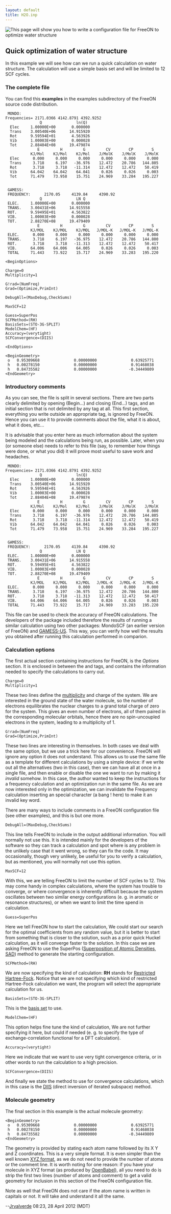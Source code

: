 ```yaml
---
layout: default
title: H2O.inp
---
```


![This page will show you how to write a configuration file for FreeON to optimize water structure](H2O_ESP.png "This page will show you how to write a configuration file for FreeON to optimize water structure")

Quick optimization of water structure
-------------------------------------

In this example we will see how can we run a quick calculation on water structure. The calculation will use a simple basis set and will be limited to 12 SCF cycles.

### The complete file

You can find this **examples** in the examples subdirectory of the FreeON source code distribution.


     MONDO:
    Frequencies= 2171.0366 4142.8791 4392.9252
                   Q               ln(Q)
      Elec     1.00000E+00       0.000000
      Trans    3.00540E+06      14.915920
      Rot      9.59594E+01       4.563926
      Vib      1.00003E+00       0.000028
      Tot      2.88404E+08      19.479874
                  E         H         G         CV        CP        S
               KJ/Mol    KJ/Mol    KJ/Mol    J/MolK    J/MolK    J/MolK
      Elec      0.000     0.000     0.000     0.000     0.000     0.000
      Trans     3.718     6.197   -36.976    12.472    20.786   144.805
      Rot       3.718     3.718   -11.314    12.472    12.472    50.419
      Vib      64.042    64.042    64.041     0.026     0.026     0.003
      Tot      71.479    73.958    15.751    24.969    33.284   195.227


     GAMESS:
     FREQUENCY:      2170.05     4139.84     4390.92
                   Q               LN Q
     ELEC.     1.00000E+00       0.000000
     TRANS.    3.00431E+06      14.915558
     ROT.      9.59495E+01       4.563822
     VIB.      1.00003E+00       0.000028
     TOT.      2.88270E+08      19.479409
                  E         H         G         CV        CP        S
               KJ/MOL    KJ/MOL    KJ/MOL   J/MOL-K   J/MOL-K   J/MOL-K
     ELEC.      0.000     0.000     0.000     0.000     0.000     0.000
     TRANS.     3.718     6.197   -36.975    12.472    20.786   144.800
     ROT.       3.718     3.718   -11.313    12.472    12.472    50.417
     VIB.      64.006    64.006    64.005     0.026     0.026     0.003
     TOTAL     71.443    73.922    15.717    24.969    33.283   195.220

    <BeginOptions>

    Charge=0
    Multiplicity=1

    G!rad=(NumFreq)
    Grad=(Optimize,PrimInt)

    DebugAll=(MaxDebug,CheckSums)

    MaxSCF=12

    Guess=SuperPos
    SCFMethod=(RH)
    BasisSets=(STO-3G-SPLIT)
    ModelChem=(HF)
    Accuracy=(verytight)
    SCFConvergence=(DIIS)

    <EndOptions>

    <BeginGeometry>
     o   0.95309668               0.00000000               0.63925771
     h   0.00278150               0.00000000               0.91468038
     h   0.84735582               0.00000000              -0.34449809
    <EndGeometry>

### Introductory comments

As you can see, the file is split in several sections. There are two parts clearly delimited by opening (Begin...) and closing (End...) tags, and an initial section that is not delimited by any tag at all. This first section, everything you write outside an appropriate tag, is ignored by FreeON. Hence you can use it to provide comments about the file, what it is about, what it does, etc...

It is advisable that you enter here as much information about the system being modeled and the calculations being run, as possible. Later, when you (or someone else) needs to refer to this file (say, to remember how things were done, or what you did) it will prove most useful to save work and headaches.


     MONDO:
    Frequencies= 2171.0366 4142.8791 4392.9252
                   Q               ln(Q)
      Elec     1.00000E+00       0.000000
      Trans    3.00540E+06      14.915920
      Rot      9.59594E+01       4.563926
      Vib      1.00003E+00       0.000028
      Tot      2.88404E+08      19.479874
                  E         H         G         CV        CP        S
               KJ/Mol    KJ/Mol    KJ/Mol    J/MolK    J/MolK    J/MolK
      Elec      0.000     0.000     0.000     0.000     0.000     0.000
      Trans     3.718     6.197   -36.976    12.472    20.786   144.805
      Rot       3.718     3.718   -11.314    12.472    12.472    50.419
      Vib      64.042    64.042    64.041     0.026     0.026     0.003
      Tot      71.479    73.958    15.751    24.969    33.284   195.227


     GAMESS:
     FREQUENCY:      2170.05     4139.84     4390.92
                   Q               LN Q
     ELEC.     1.00000E+00       0.000000
     TRANS.    3.00431E+06      14.915558
     ROT.      9.59495E+01       4.563822
     VIB.      1.00003E+00       0.000028
     TOT.      2.88270E+08      19.479409
                  E         H         G         CV        CP        S
               KJ/MOL    KJ/MOL    KJ/MOL   J/MOL-K   J/MOL-K   J/MOL-K
     ELEC.      0.000     0.000     0.000     0.000     0.000     0.000
     TRANS.     3.718     6.197   -36.975    12.472    20.786   144.800
     ROT.       3.718     3.718   -11.313    12.472    12.472    50.417
     VIB.      64.006    64.006    64.005     0.026     0.026     0.003
     TOTAL     71.443    73.922    15.717    24.969    33.283   195.220

This file can be used to check the accuracy of FreeON calculations. The developers of the package included therefore the results of running a similar calculation using two other packages: MondoSCF (an earlier version of FreeON) and [GAMESS-US](http://www.msg.ameslab.gov/gamess/). This way, you can verify how well the results you obtained after running this calculation performed in comparion.

### Calculation options

The first actual section containing instructions for FreeON, is the *Options* section. It is enclosed in between the *<BeginOptions>* and *<EndOptions>* tags, and contains the information needed to specify the calculations to carry out.

    Charge=0
    Multiplicity=1

These two lines define the [multiplicity](http://en.wikipedia.org/wiki/Multiplicity_(chemistry)) and charge of the system. We are interested in the ground state of the water molecule, so the number of electrons equilibrates the nuclear charges to a grand total charge of zero for the system. This gives an even number of electrons, all of them paired in the corresponding molecular orbitals, hence there are no spin-uncoupled electrons in the system, leading to a multiplicity of 1.

    G!rad=(NumFreq)
    Grad=(Optimize,PrimInt)

These two lines are interesting in themselves. In both cases we deal with the same option, but we use a trick here for our convenience. FreeON will ignore any option it does not understand. This allows us to use the same file as a template for different calculations by using a simple device: if we write out all the alternatives (two in this case), then we can have all at once in a single file, and then enable or disable the one we want to run by making it *invalid* somehow. In this case, the author wanted to keep the instructions for a frequency calculation and an optimization run in the same file. As we are now interested only in the optimization, we can invalidate the Frequency calculation inserting an special character (a bang ! here) to make it an invalid key word.

There are many ways to include comments in a FreeON configuration file (see other examples), and this is but one more.

    DebugAll=(MaxDebug,CheckSums)

This line tells FreeON to include in the output additional information. You will normally not use this. It is intended mainly for the developers of the software so they can track a calculation and spot where is any problem in the unlikely case that it went wrong, so they can fix the code. It may occasionally, though very unlikely, be useful for you to verify a calculation, but as mentioned, you will normally not use this option.

    MaxSCF=12

With this, we are telling FreeON to limit the number of SCF cycles to 12. This may come handy in complex calculations, where the system has trouble to converge, or where convergence is inherently difficult because the system oscillates between two similar energy configurations (e. g. in aromatic or resonance structures), or when we want to limit the time spend in calculation.

    Guess=SuperPos

Here we tell FreeON how to start the calculation, We could start our search for the optimal coefficients from any random value, but it is better to start from something that is closer to the solution, such as a prior quick Huckel calculation, as it will converge faster to the solution. In this case we are asking FreeON to use the SuperPos ([Superposition of Atomic Densities, SAD](http://igitur-archive.library.uu.nl/chem/2007-0302-200920/pdf18.pdf)) method to generate the starting configuration.

    SCFMethod=(RH)

We are now specifying the kind of calculation: **RH** stands for [Restricted Hartree-Fock](http://en.wikipedia.org/wiki/Hartree–Fock_method). Notice that we are not specifying which kind of restricted Hartree-Fock calculation we want, the program will select the appropriate calculation for us.

    BasisSets=(STO-3G-SPLIT)

This is the [basis set](http://en.wikipedia.org/wiki/Basis_set_(chemistry)) to use.

    ModelChem=(HF)

This option helps fine tune the kind of calculation, We are not further specifying it here, but could if needed (e. g. to specify the type of exchange-correlation functional for a DFT calculation).

    Accuracy=(verytight)

Here we indicate that we want to use very tight convergence criteria, or in other words to run the calculation to a high precision.

    SCFConvergence=(DIIS)

And finally we state the method to use for convergence calculations, which in this case is the [DIIS](http://en.wikipedia.org/wiki/DIIS) (direct inversion of iterated subspace) method.

### Molecule geometry

The final section in this example is the actual molecule geometry:

    <BeginGeometry>
     o   0.95309668               0.00000000               0.63925771
     h   0.00278150               0.00000000               0.91468038
     h   0.84735582               0.00000000              -0.34449809
    <EndGeometry>

The geometry is provided by stating each atom name followed by its X Y and Z coordinates. This is a very simple format. It is even simpler than the well known [XYZ format](http://en.wikipedia.org/wiki/XYZ_file_format), as we do not need to provide the number of atoms or the comment line. It is worth noting for one reason: if you have your molecule in XYZ format (as produced by [OpenBabel](http://en.wikipedia.org/wiki/OpenBabel)), all you need to do is strip the first two lines (number of atoms and comment) to get a valid geometry for inclusion in this section of the FreeON configuration file.

Note as well that FreeON does not care if the atom name is written in capitals or not. It will take and understand it all the same.

--[Jrvalverde](User:Jrvalverde "wikilink") 08:23, 28 April 2012 (MDT)

